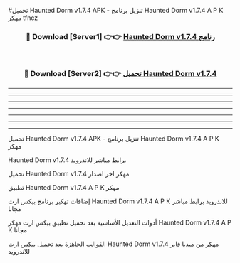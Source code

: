 #تحميل Haunted Dorm v1.7.4 APK - تنزيل برنامج Haunted Dorm v1.7.4 A P K مهكر tfncz 



<div align="center">
<h3>🔴 Download [Server1] 👉👉 <a href="https://apkdownload10.web.app/?title=Haunted Dorm v1.7.4">Haunted Dorm v1.7.4 رنامج</a></h3><br>

<h3>🔴 Download [Server2] 👉👉 <a href="https://apkdownload10.web.app/?title=Haunted Dorm v1.7.4">تحميل Haunted Dorm v1.7.4 </a></h3>
</div>


----------------------------------------------------------

----------------------------------------------------------

----------------------------------------------------------

----------------------------------------------------------

----------------------------------------------------------

----------------------------------------------------------

----------------------------------------------------------

تحميل Haunted Dorm v1.7.4 APK - تنزيل برنامج Haunted Dorm v1.7.4 A P K مهكر

Haunted Dorm v1.7.4 برابط مباشر للاندرويد

تحميل Haunted Dorm v1.7.4 مهكر اخر اصدار

تطبيق Haunted Dorm v1.7.4 A P K مهكر

إضافات تهكير برنامج بيكس ارت Haunted Dorm v1.7.4 A P K للاندرويد برابط مباشر مجانا

أدوات التعديل الأساسية بعد تحميل تطبيق بيكس ارت مهكر Haunted Dorm v1.7.4 A P K مجانا

القوالب الجاهزة بعد تحميل بيكس ارت Haunted Dorm v1.7.4 مهكر من ميديا فاير للاندرويد


